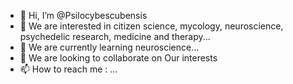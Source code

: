 - 👋 Hi, I’m @Psilocybescubensis
- 👀 We are interested in citizen science, mycology, neuroscience, psychedelic research, medicine and therapy...
- 🌱 We are currently learning neuroscience...
- 💞️ We are looking to collaborate on Our interests
- 📫 How to reach me : ...

<!---
Psilocybescubensis/Psilocybescubensis is a ✨ special ✨ repository because its `README.md` (this file) appears on your GitHub profile.
You can click the Preview link to take a look at your changes.
--->
